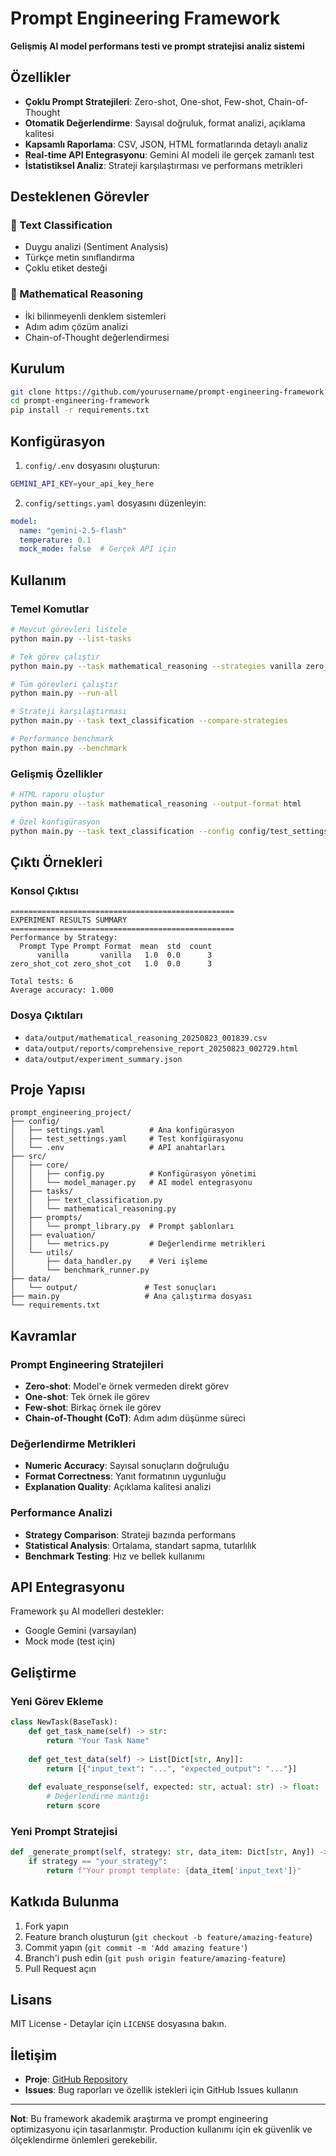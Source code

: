 # Prompt Engineering Framework

**Gelişmiş AI model performans testi ve prompt stratejisi analiz sistemi**

## Özellikler

- **Çoklu Prompt Stratejileri**: Zero-shot, One-shot, Few-shot, Chain-of-Thought
- **Otomatik Değerlendirme**: Sayısal doğruluk, format analizi, açıklama kalitesi
- **Kapsamlı Raporlama**: CSV, JSON, HTML formatlarında detaylı analiz
- **Real-time API Entegrasyonu**: Gemini AI modeli ile gerçek zamanlı test
- **İstatistiksel Analiz**: Strateji karşılaştırması ve performans metrikleri

## Desteklenen Görevler

### 📝 Text Classification
- Duygu analizi (Sentiment Analysis)
- Türkçe metin sınıflandırma
- Çoklu etiket desteği

### 🧮 Mathematical Reasoning
- İki bilinmeyenli denklem sistemleri
- Adım adım çözüm analizi
- Chain-of-Thought değerlendirmesi

## Kurulum

```bash
git clone https://github.com/yourusername/prompt-engineering-framework
cd prompt-engineering-framework
pip install -r requirements.txt
```

## Konfigürasyon

1. `config/.env` dosyasını oluşturun:
```bash
GEMINI_API_KEY=your_api_key_here
```

2. `config/settings.yaml` dosyasını düzenleyin:
```yaml
model:
  name: "gemini-2.5-flash"
  temperature: 0.1
  mock_mode: false  # Gerçek API için
```

## Kullanım

### Temel Komutlar

```bash
# Mevcut görevleri listele
python main.py --list-tasks

# Tek görev çalıştır
python main.py --task mathematical_reasoning --strategies vanilla zero_shot_cot

# Tüm görevleri çalıştır
python main.py --run-all

# Strateji karşılaştırması
python main.py --task text_classification --compare-strategies

# Performance benchmark
python main.py --benchmark
```

### Gelişmiş Özellikler

```bash
# HTML raporu oluştur
python main.py --task mathematical_reasoning --output-format html

# Özel konfigürasyon
python main.py --task text_classification --config config/test_settings.yaml
```

## Çıktı Örnekleri

### Konsol Çıktısı
```
==================================================
EXPERIMENT RESULTS SUMMARY
==================================================
Performance by Strategy:
  Prompt Type Prompt Format  mean  std  count
      vanilla       vanilla   1.0  0.0      3
zero_shot_cot zero_shot_cot   1.0  0.0      3

Total tests: 6
Average accuracy: 1.000
```

### Dosya Çıktıları
- `data/output/mathematical_reasoning_20250823_001839.csv`
- `data/output/reports/comprehensive_report_20250823_002729.html`
- `data/output/experiment_summary.json`

## Proje Yapısı

```
prompt_engineering_project/
├── config/
│   ├── settings.yaml          # Ana konfigürasyon
│   ├── test_settings.yaml     # Test konfigürasyonu
│   └── .env                   # API anahtarları
├── src/
│   ├── core/
│   │   ├── config.py          # Konfigürasyon yönetimi
│   │   └── model_manager.py   # AI model entegrasyonu
│   ├── tasks/
│   │   ├── text_classification.py
│   │   └── mathematical_reasoning.py
│   ├── prompts/
│   │   └── prompt_library.py  # Prompt şablonları
│   ├── evaluation/
│   │   └── metrics.py         # Değerlendirme metrikleri
│   └── utils/
│       ├── data_handler.py    # Veri işleme
│       └── benchmark_runner.py
├── data/
│   └── output/               # Test sonuçları
├── main.py                   # Ana çalıştırma dosyası
└── requirements.txt
```

## Kavramlar

### Prompt Engineering Stratejileri

- **Zero-shot**: Model'e örnek vermeden direkt görev
- **One-shot**: Tek örnek ile görev
- **Few-shot**: Birkaç örnek ile görev  
- **Chain-of-Thought (CoT)**: Adım adım düşünme süreci

### Değerlendirme Metrikleri

- **Numeric Accuracy**: Sayısal sonuçların doğruluğu
- **Format Correctness**: Yanıt formatının uygunluğu
- **Explanation Quality**: Açıklama kalitesi analizi

### Performance Analizi

- **Strategy Comparison**: Strateji bazında performans
- **Statistical Analysis**: Ortalama, standart sapma, tutarlılık
- **Benchmark Testing**: Hız ve bellek kullanımı

## API Entegrasyonu

Framework şu AI modelleri destekler:
- Google Gemini (varsayılan)
- Mock mode (test için)

## Geliştirme

### Yeni Görev Ekleme

```python
class NewTask(BaseTask):
    def get_task_name(self) -> str:
        return "Your Task Name"
    
    def get_test_data(self) -> List[Dict[str, Any]]:
        return [{"input_text": "...", "expected_output": "..."}]
    
    def evaluate_response(self, expected: str, actual: str) -> float:
        # Değerlendirme mantığı
        return score
```

### Yeni Prompt Stratejisi

```python
def _generate_prompt(self, strategy: str, data_item: Dict[str, Any]) -> str:
    if strategy == "your_strategy":
        return f"Your prompt template: {data_item['input_text']}"
```

## Katkıda Bulunma

1. Fork yapın
2. Feature branch oluşturun (`git checkout -b feature/amazing-feature`)
3. Commit yapın (`git commit -m 'Add amazing feature'`)
4. Branch'i push edin (`git push origin feature/amazing-feature`)
5. Pull Request açın

## Lisans

MIT License - Detaylar için `LICENSE` dosyasına bakın.

## İletişim

- **Proje**: [GitHub Repository](https://github.com/yourusername/prompt-engineering-framework)
- **Issues**: Bug raporları ve özellik istekleri için GitHub Issues kullanın

---

**Not**: Bu framework akademik araştırma ve prompt engineering optimizasyonu için tasarlanmıştır. Production kullanımı için ek güvenlik ve ölçeklendirme önlemleri gerekebilir.
